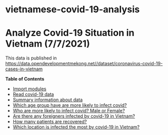 # vietnamese-covid-19-analysis

# Analyze Covid-19 Situation in Vietnam (7/7/2021)
This data is published in
https://data.opendevelopmentmekong.net//dataset/coronavirus-covid-19-cases-in-vietnam

**Table of Contents**
* [Import modules](#1)
* [Read covid-19 data](#2)
* [Summary information about data](#3)
* [Which age group have are more likely to infect covid?](#4)
* [Who are more likely to infect covid? Male or Female?](#5)
* [Are there any foreigners infected by covid-19 in Vietnam?](#6)
* [How many patients are recovered?](#7)
* [Which location is infected the most by covid-19 in Vietnam?](#8)
